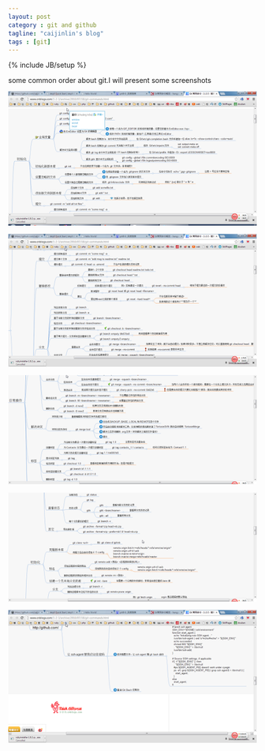 ```yaml
---
layout: post
category : git and github
tagline: "caijinlin's blog"
tags : [git]
---
```

{% include JB/setup %}
  <!-- Add jQuery library -->
  <script type="text/javascript" src="/assets/themes/twitter/fancybox/lib/jquery-1.10.1.min.js"></script>
  <!-- Add mousewheel plugin (this is optional) -->
  <script type="text/javascript" src="/assets/themes/twitter/fancybox/lib/jquery.mousewheel-3.0.6.pack.js"></script>
  <!-- Add fancyBox main JS and CSS files -->
  <script type="text/javascript" src="/assets/themes/twitter/fancybox/source/jquery.fancybox.js"></script>
  <link rel="stylesheet" type="text/css" href="/assets/themes/twitter/fancybox/source/jquery.fancybox.css" media="screen" />
  <script type="text/javascript">
    $(document).ready(function() 
    {	
	$('.fancybox').fancybox();
    });
    </script>
   some common order about git.I will present some screenshots

[![](/images/img01.png)](/images/img01.png "some common order about git")

[![](/images/img02.png)](/images/img02.png "some common order about git")

[![](/images/img03.png)](/images/img03.png "some common order about git")

[![](/images/img04.png)](/images/img04.png "some common order about git")

[![](/images/img05.png)](/images/img05.png "some common order about git")

 

